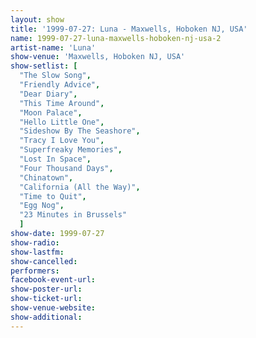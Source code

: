 ```yaml
---
layout: show
title: '1999-07-27: Luna - Maxwells, Hoboken NJ, USA'
name: 1999-07-27-luna-maxwells-hoboken-nj-usa-2
artist-name: 'Luna'
show-venue: 'Maxwells, Hoboken NJ, USA'
show-setlist: [
  "The Slow Song",
  "Friendly Advice",
  "Dear Diary",
  "This Time Around",
  "Moon Palace",
  "Hello Little One",
  "Sideshow By The Seashore",
  "Tracy I Love You",
  "Superfreaky Memories",
  "Lost In Space",
  "Four Thousand Days",
  "Chinatown",
  "California (All the Way)",
  "Time to Quit",
  "Egg Nog",
  "23 Minutes in Brussels"
  ]
show-date: 1999-07-27
show-radio: 
show-lastfm: 
show-cancelled: 
performers: 
facebook-event-url: 
show-poster-url: 
show-ticket-url: 
show-venue-website: 
show-additional: 
---
```


